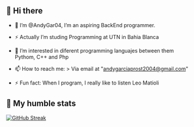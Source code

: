 ## 👋 Hi there
  - 🥀 I’m @AndyGar04, I’m an aspiring BackEnd programmer.
  - ⚡ Actually I’m studing Programming at UTN in Bahia Blanca
  - 👀 I’m interested in diferent programming languajes between them Pythom, C++ and Php

- 📫 How to reach me:
      >  Via email at "andygarciaprost2004@gmail.com"
  
- ⚡ Fun fact: When I program, I really like to listen Leo Matioli

<!---
AndyGar04/AndyGar04 is a ✨ special ✨ repository because its `README.md` (this file) appears on your GitHub profile.
You can click the Preview link to take a look at your changes.
--->


## 🌌 My humble stats

<a href="https://git.io/streak-stats"><img src="https://github-readme-streak-stats.herokuapp.com?user=AndyGar04&theme=dark&locale=es&date_format=M%20j%5B%2C%20Y%5D" alt="GitHub Streak" /></a>

